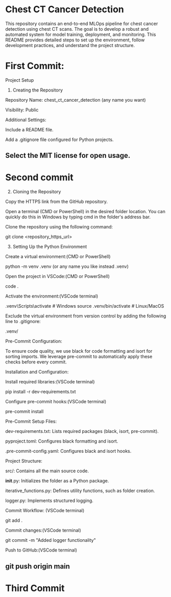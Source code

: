 # Chest CT Cancer Detection

This repository contains an end-to-end MLOps pipeline for chest cancer detection using chest CT scans. The goal is to develop a robust and automated system for model training, deployment, and monitoring. This README provides detailed steps to set up the environment, follow development practices, and understand the project structure.

# First Commit:
Project Setup

1. Creating the Repository

Repository Name: chest_ct_cancer_detection (any name you want)

Visibility: Public

Additional Settings:

Include a README file.

Add a .gitignore file configured for Python projects.

Select the MIT license for open usage.
--------------------------------------------------------------------------------

# Second commit

2. Cloning the Repository

Copy the HTTPS link from the GitHub repository.

Open a terminal (CMD or PowerShell) in the desired folder location. You can quickly do this in Windows by typing cmd in the folder's address bar.

Clone the repository using the following command:

git clone <repository_https_url>

3. Setting Up the Python Environment

Create a virtual environment:(CMD or PowerShell)

python -m venv .venv (or any name you like instead .venv)



Open the project in VSCode:(CMD or PowerShell)

code .

Activate the environment:(VSCode terminal)

.venv\Scripts\activate  # Windows
source .venv/bin/activate  # Linux/MacOS

Exclude the virtual environment from version control by adding the following line to .gitignore:

.venv/

Pre-Commit Configuration:

To ensure code quality, we use black for code formatting and isort for sorting imports. We leverage pre-commit to automatically apply these checks before every commit.

Installation and Configuration:

Install required libraries:(VSCode terminal)

pip install -r dev-requirements.txt

Configure pre-commit hooks:(VSCode terminal)

pre-commit install

Pre-Commit Setup Files:

dev-requirements.txt: Lists required packages (black, isort, pre-commit).

pyproject.toml: Configures black formatting and isort.

.pre-commit-config.yaml: Configures black and isort hooks.

Project Structure:

src/: Contains all the main source code.

__init__.py: Initializes the folder as a Python package.

iterative_functions.py: Defines utility functions, such as folder creation.

logger.py: Implements structured logging.

Commit Workflow: (VSCode terminal)

git add .

Commit changes:(VSCode terminal)

git commit -m "Added logger functionality"

Push to GitHub:(VSCode terminal)

git push origin main
--------------------------------------------------------------------------------
# Third Commit
